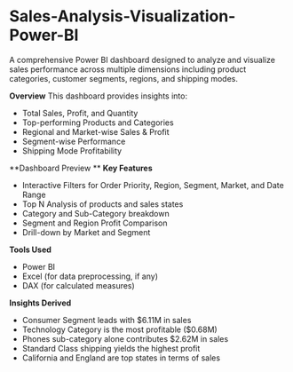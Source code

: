 # Sales-Analysis-Visualization-Power-BI
A comprehensive Power BI dashboard designed to analyze and visualize sales performance across multiple dimensions including product categories, customer segments, regions, and shipping modes.

**Overview**
This dashboard provides insights into:

- Total Sales, Profit, and Quantity
- Top-performing Products and Categories
- Regional and Market-wise Sales & Profit
- Segment-wise Performance
- Shipping Mode Profitability

**Dashboard Preview
**
**Key Features**
- Interactive Filters for Order Priority, Region, Segment, Market, and Date Range
- Top N Analysis of products and sales states
- Category and Sub-Category breakdown
- Segment and Region Profit Comparison
- Drill-down by Market and Segment

**Tools Used**
- Power BI
- Excel (for data preprocessing, if any)
- DAX (for calculated measures)

**Insights Derived**
- Consumer Segment leads with $6.11M in sales
- Technology Category is the most profitable ($0.68M)
- Phones sub-category alone contributes $2.62M in sales
- Standard Class shipping yields the highest profit
- California and England are top states in terms of sales
